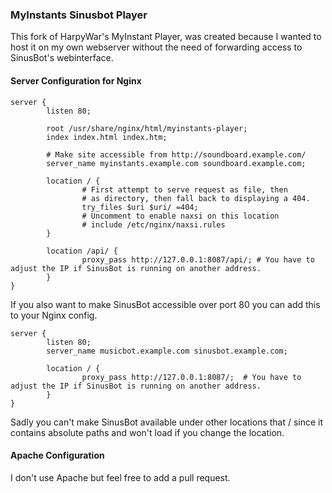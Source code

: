 ### MyInstants Sinusbot Player

This fork of HarpyWar's MyInstant Player, was created because I wanted to host it on my own webserver without the need of forwarding access to SinusBot's webinterface.

#### Server Configuration for Nginx
````
server {
        listen 80;

        root /usr/share/nginx/html/myinstants-player;
        index index.html index.htm;

        # Make site accessible from http://soundboard.example.com/
        server_name myinstants.example.com soundboard.example.com;

        location / {
                # First attempt to serve request as file, then
                # as directory, then fall back to displaying a 404.
                try_files $uri $uri/ =404;
                # Uncomment to enable naxsi on this location
                # include /etc/nginx/naxsi.rules
        }

        location /api/ {
                proxy_pass http://127.0.0.1:8087/api/; # You have to adjust the IP if SinusBot is running on another address.
        }
}
````

If you also want to make SinusBot accessible over port 80 you can add this to your Nginx config.

````
server {
        listen 80;
        server_name musicbot.example.com sinusbot.example.com;

        location / {
                proxy_pass http://127.0.0.1:8087/;  # You have to adjust the IP if SinusBot is running on another address.
        }
}
````

Sadly you can't make SinusBot available under other locations that / since it contains absolute paths and won't load if you change the location.

#### Apache Configuration

I don't use Apache but feel free to add a pull request.
